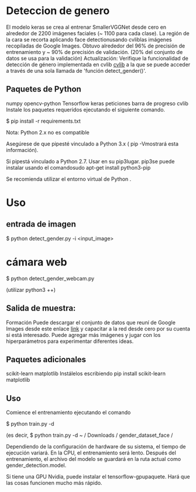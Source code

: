 # Deteccion de genero
El modelo keras se crea al entrenar SmallerVGGNet desde cero en alrededor de 2200 imágenes faciales (~ 1100 para cada clase). La región de la cara se recorta aplicando face detectionusando cvliblas imágenes recopiladas de Google Images. Obtuvo alrededor del 96% de precisión de entrenamiento y ~ 90% de precisión de validación. (20% del conjunto de datos se usa para la validación)
Actualización:
Verifique la funcionalidad de detección de género implementada en cvlib [cvlib](https://github.com/arunponnusamy/cvlib) a la que se puede acceder a través de una sola llamada de 'función detect_gender()'.

## Paquetes de Python
numpy
opencv-python
Tensorflow
keras
peticiones
barra de progreso
cvlib
Instale los paquetes requeridos ejecutando el siguiente comando.

$ pip install -r requirements.txt

Nota: Python 2.x no es compatible

Asegúrese de que pipesté vinculado a Python 3.x ( pip -Vmostrará esta información).

Si pipestá vinculado a Python 2.7. Usar en su pip3lugar. pip3se puede instalar usando el comandosudo apt-get install python3-pip

Se recomienda utilizar el entorno virtual de Python .

# Uso
## entrada de imagen
$ python detect_gender.py -i <input_image>

# cámara web
$ python detect_gender_webcam.py

(utilizar python3 ++)

## Salida de muestra:


Formación
Puede descargar el conjunto de datos que reuní de Google Images desde este enlace [link](https://s3.ap-south-1.amazonaws.com/arunponnusamy/datasets/gender_dataset_face.zip) y capacitar a la red desde cero por su cuenta si está interesado. Puede agregar más imágenes y jugar con los hiperparámetros para experimentar diferentes ideas.

## Paquetes adicionales
scikit-learn
matplotlib
Instálelos escribiendo pip install scikit-learn matplotlib

## Uso
Comience el entrenamiento ejecutando el comando

$ python train.py -d <path-to-dataset>

(es decir, $ python train.py -d ~ / Downloads / gender_dataset_face /

Dependiendo de la configuración de hardware de su sistema, el tiempo de ejecución variará. En la CPU, el entrenamiento será lento. Después del entrenamiento, el archivo del modelo se guardará en la ruta actual como gender_detection.model.

Si tiene una GPU Nvidia, puede instalar el tensorflow-gpupaquete. Hará que las cosas funcionen mucho más rápido.
